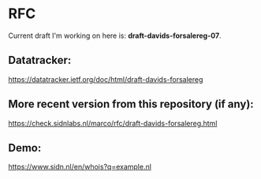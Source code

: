 # RFC

Current draft I'm working on here is: **draft-davids-forsalereg-07**.

## Datatracker:

https://datatracker.ietf.org/doc/html/draft-davids-forsalereg

## More recent version from this repository (if any):

https://check.sidnlabs.nl/marco/rfc/draft-davids-forsalereg.html

## Demo:

https://www.sidn.nl/en/whois?q=example.nl
